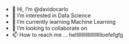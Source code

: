 - 👋 Hi, I’m @davidocarlo
- 👀 I’m interested in Data Science 
- 🌱 I’m currently learning Machine Learning
- 💞️ I’m looking to collaborate on
- 📫 How to reach me ... hellllllllllllllllllllloefefgfg

<!---
davidocarlo/davidocarlo is a ✨ special ✨ repository because its `README.md` (this file) appears on your GitHub profile.
You can click the Preview link to take a look at your changes.
--->

